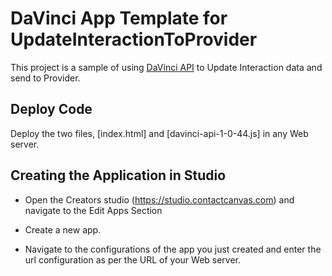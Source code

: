 # DaVinci App Template for UpdateInteractionToProvider

This project is a sample of using [DaVinci API](https://apidocs.contactcanvas.com/) to Update Interaction data and send to Provider.

## Deploy Code

Deploy the two files, [index.html] and [davinci-api-1-0-44.js] in any Web server.

## Creating the Application in Studio 

* Open the Creators studio (https://studio.contactcanvas.com) and navigate to the Edit Apps Section 

* Create a new app. 

* Navigate to the configurations of the app you just created and enter the url configuration as per the URL of your Web server. 
